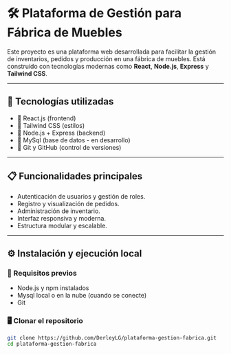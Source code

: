 # 🛠️ Plataforma de Gestión para Fábrica de Muebles

Este proyecto es una plataforma web desarrollada para facilitar la gestión de inventarios, pedidos y producción en una fábrica de muebles. Está construido con tecnologías modernas como **React**, **Node.js**, **Express** y **Tailwind CSS**.

---

## 🚀 Tecnologías utilizadas

- 🔹 React.js (frontend)
- 🔹 Tailwind CSS (estilos)
- 🔹 Node.js + Express (backend)
- 🔹 MySql (base de datos - en desarrollo)
- 🔹 Git y GitHub (control de versiones)

---

## 📋 Funcionalidades principales

- Autenticación de usuarios y gestión de roles.
- Registro y visualización de pedidos.
- Administración de inventario.
- Interfaz responsiva y moderna.
- Estructura modular y escalable.

---

## ⚙️ Instalación y ejecución local

### 🔧 Requisitos previos

- Node.js y npm instalados
- Mysql local o en la nube (cuando se conecte)
- Git

### 🖥️ Clonar el repositorio

```bash
git clone https://github.com/DerleyLG/plataforma-gestion-fabrica.git
cd plataforma-gestion-fabrica
